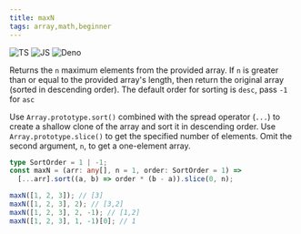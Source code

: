 ```yaml
---
title: maxN
tags: array,math,beginner
---
```


![TS](https://img.shields.io/badge/supports-typescript-blue.svg?style=flat-square)
![JS](https://img.shields.io/badge/supports-javascript-yellow.svg?style=flat-square)
![Deno](https://img.shields.io/badge/supports-deno-green.svg?style=flat-square)

Returns the `n` maximum elements from the provided array.
If `n` is greater than or equal to the provided array's length, then return the original array (sorted in descending order).
The default order for sorting is `desc`, pass `-1` for `asc`

Use `Array.prototype.sort()` combined with the spread operator (`...`) to create a shallow clone of the array and sort it in descending order.
Use `Array.prototype.slice()` to get the specified number of elements.
Omit the second argument, `n`, to get a one-element array.

```ts
type SortOrder = 1 | -1;
const maxN = (arr: any[], n = 1, order: SortOrder = 1) =>
  [...arr].sort((a, b) => order * (b - a)).slice(0, n);
```

```ts
maxN([1, 2, 3]); // [3]
maxN([1, 2, 3], 2); // [3,2]
maxN([1, 2, 3], 2, -1); // [1,2]
maxN([1, 2, 3], 1, -1)[0]; // 1
```
